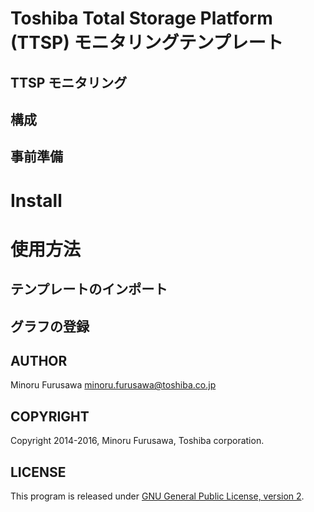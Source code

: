 Toshiba Total Storage Platform (TTSP) モニタリングテンプレート
===============================================

TTSP モニタリング
-------------

構成
-------

事前準備
-------

Install
=====


使用方法
=====

テンプレートのインポート
--------

グラフの登録
--------

AUTHOR
-----------

Minoru Furusawa <minoru.furusawa@toshiba.co.jp>

COPYRIGHT
-----------

Copyright 2014-2016, Minoru Furusawa, Toshiba corporation.

LICENSE
-----------

This program is released under [GNU General Public License, version 2](http://www.gnu.org/licenses/gpl-2.0.html).
